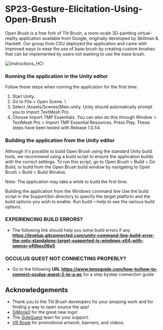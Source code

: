 # SP23-Gesture-Elicitation-Using-Open-Brush

Open Brush is a free fork of Tilt Brush, a room-scale 3D-painting virtual-reality application available from Google, originally developed by Skillman & Hackett. Our group from CSU deployed the application and came with improved ways to ease the use of base brush by creating custom brushes that can be implemented by users not wanting to use the base brush.

![Instructions_HCI](https://user-images.githubusercontent.com/101088744/236285083-7ea8b44e-8a4f-4501-b570-df140fcf0568.jpeg)


### Running the application in the Unity editor
Follow these steps when running the application for the first time:

1. Start Unity.
2. Go to File > Open Scene. \
3. Select /Assets/Scenes/Main.unity. Unity should automatically prompt you to import TextMesh Pro.
4. Choose Import TMP Essentials.
You can also do this through Window > TextMesh Pro > Import TMP Essential Resources.
Press Play.
These steps have been tested with Release 1.0.54.

### Building the application from the Unity editor
Although it's possible to build Open Brush using the standard Unity build tools, we recommend using a build script to ensure the application builds with the correct settings. To run this script, go to Open Brush > Build > Do Build, or build from the Open Brush build window by navigating to Open Brush > Build > Build Window.

Note: The application may take a while to build the first time.

Building the application from the Windows command line
Use the build script in the Support/bin directory to specify the target platform and the build options you wish to enable. Run build —help to see the various build options.

### EXPERIENCING BUILD ERRORS?
* The following link should help you solve build errors if any **https://levelup.gitconnected.com/unity-command-line-build-error-the-only-standalone-target-supported-is-windows-x64-with-openxr-ef0bec06e5**

### OCCULUS QUEST NOT CONNECTING PROPERLY? 
* Go to the following **URL** **https://www.tomsguide.com/how-to/how-to-connect-oculus-quest-2-to-a-pc** for a step bystep connection guide

## Acknowledgements
* Thank you to the Tilt Brush developers for your amazing work and for finding a way to open source the app! 
* [SiMonk0](http://www.furjandesign.com/) for the great new logo!
* The [SideQuest](https://sidequestvr.com/) team for your support.
* [VR Rosie](https://twitter.com/vr_rosie) for promotional artwork, banners, and videos.
